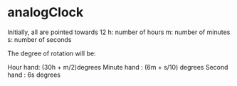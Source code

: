 # analogClock

Initially, all are pointed towards 12
h: number of hours
m: number of minutes
s: number of seconds

The degree of rotation will be:


Hour hand: (30h + m/2)degrees
Minute hand : (6m + s/10) degrees
Second hand : 6s degrees
